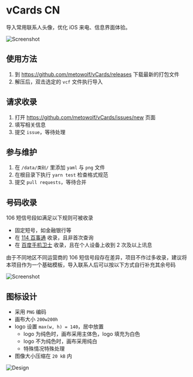 vCards CN
=====

导入常用联系人头像，优化 iOS 来电、信息界面体验。

![Screenshot](https://user-images.githubusercontent.com/2666735/59692672-0b6bdf00-9218-11e9-881e-5856e263f3aa.png)

## 使用方法

 1. 到 https://github.com/metowolf/vCards/releases 下载最新的打包文件
 2. 解压后，双击选定的 `vcf` 文件执行导入

## 请求收录

 1. 打开 https://github.com/metowolf/vCards/issues/new 页面
 2. 填写相关信息
 3. 提交 `issue`，等待处理

## 参与维护

 1. 在 `/data/类别/` 里添加 `yaml` 与 `png` 文件
 2. 在根目录下执行 `yarn test` 检查格式规范
 3. 提交 `pull requests`，等待合并

## 号码收录

106 短信号段如满足以下规则可被收录
 - 固定短号，如金融银行等
 - 在 [114 百事通](http://www.114best.com/) 收录，且非首次查询
 - 在 [百度手机卫士](https://haoma.baidu.com/yellowPage) 收录，且在个人设备上收到 2 次及以上讯息

由于不同地区不同运营商的 106 短信号段存在差异，项目不作过多收录，建议将本项目作为一个基础模板，导入联系人后可以按以下方式自行补充其余号码

![Screenshot](https://user-images.githubusercontent.com/2666735/59747105-ccd33480-92aa-11e9-90e0-93f295dcb504.png)


## 图标设计

 - 采用 `PNG` 编码
 - 画布大小 `200w200h`
 - logo 设置 `max(w, h) = 140`，居中放置
   - logo 为纯色时，画布采用主体色，logo 填充为白色
   - logo 不为纯色时，画布采用纯白
   - 特殊情况特殊处理
 - 图像大小压缩在 `20 kB` 内

![Design](https://user-images.githubusercontent.com/2666735/59700723-876d2380-9226-11e9-8e40-381aa630168a.png)

